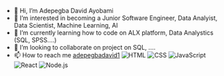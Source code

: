 - 👋 Hi, I’m Adepegba David Ayobami
- 👀 I’m interested in becoming a Junior Software Engineer, Data Analyist, Data Scientist, Machine Learning, AI
- 🌱 I’m currently learning how to code on ALX platform, Data Analystics (SQL, SPSS....)
- 💞️ I’m looking to collaborate on project on SQL, .... 
- 📫 How to reach me [adepegbadavid1](https://twitter.com/adepegbadavid1)
![HTML](https://img.shields.io/badge/-HTML-E34F26?style=flat-square&logo=html5&logoColor=white)
![CSS](https://img.shields.io/badge/-CSS-1572B6?style=flat-square&logo=css3&logoColor=white)
![JavaScript](https://img.shields.io/badge/-JavaScript-F7DF1E?style=flat-square&logo=javascript&logoColor=black)
![React](https://img.shields.io/badge/-React-61DAFB?style=flat-square&logo=react&logoColor=black)
![Node.js](https://img.shields.io/badge/-Node.js-339933?style=flat-square&logo=node.js&logoColor=white)

<!---
adepegba1/adepegba1 is a ✨ special ✨ repository because its `README.md` (this file) appears on your GitHub profile.
You can click the Preview link to take a look at your changes.
--->
